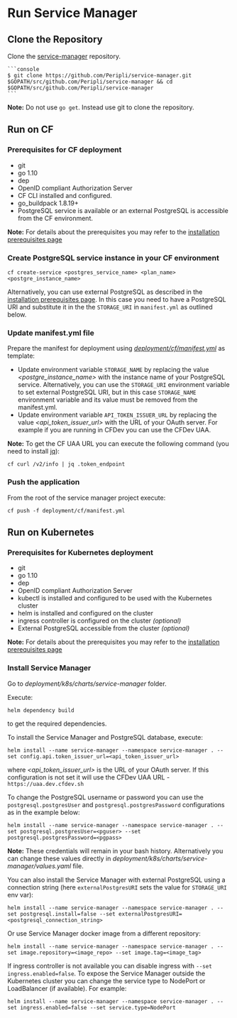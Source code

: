 # Run Service Manager

## Clone the Repository

Clone the [service-manager](https://github.com/Peripli/service-manager) repository.

    ```console
    $ git clone https://github.com/Peripli/service-manager.git $GOPATH/src/github.com/Peripli/service-manager && cd $GOPATH/src/github.com/Peripli/service-manager
    ```

**Note:** Do not use `go get`. Instead use git to clone the repository.

## Run on CF

### Prerequisites for CF deployment

* git
* go 1.10
* dep
* OpenID compliant Authorization Server 
* CF CLI installed and configured.
* go_buildpack 1.8.19+
* PostgreSQL service is available or an external PostgreSQL is accessible from the CF environment.

**Note:** For details about the prerequisites you may refer to the [installation prerequisites page](./../development/install-prerequisites.md)

### Create PostgreSQL service instance in your CF environment

```console
cf create-service <postgres_service_name> <plan_name> <postgre_instance_name>
```

Alternatively, you can use external PostgreSQL as described in the [installation prerequisites page](./../development/install-prerequisites.md#postgres-database). In this case you need to have a PostgreSQL URI and substitute it in the the `STORAGE_URI` in `manifest.yml` as outlined below.

### Update manifest.yml file

Prepare the manifest for deployment using *[deployment/cf/manifest.yml](https://github.com/Peripli/service-manager/blob/master/deployment/cf/manifest.yml)* as template:

* Update environment variable `STORAGE_NAME` by replacing the value *<postgre_instance_name>* with the instance name of your PostgreSQL service. Alternatively, you can use the `STORAGE_URI` environment variable to set external PostgreSQL URI, but in this case `STORAGE_NAME` environment variable and its value must be removed from the manifest.yml.
* Update environment variable `API_TOKEN_ISSUER_URL` by replacing the value *<api_token_issuer_url>* with the URL of your OAuth server. For example if you are running in CFDev you can use the CFDev UAA.

**Note:** To get the CF UAA URL you can execute the following command (you need to install [jq](https://stedolan.github.io/jq/)):

```console
cf curl /v2/info | jq .token_endpoint
```

### Push the application

From the root of the service manager project execute:

```console
cf push -f deployment/cf/manifest.yml
```

## Run on Kubernetes

### Prerequisites for Kubernetes deployment

* git
* go 1.10
* dep
* OpenID compliant Authorization Server 
* kubectl is installed and configured to be used with the Kubernetes cluster
* helm is installed and configured on the cluster
* ingress controller is configured on the cluster *(optional)*
* External PostgreSQL accessible from the cluster *(optional)*

**Note:** For details about the prerequisites you may refer to the [installation prerequisites page](./../development/install-prerequisites.md)

### Install Service Manager

Go to *deployment/k8s/charts/service-manager* folder.

Execute:

```console
helm dependency build
```

to get the required dependencies.

To install the Service Manager and PostgreSQL database, execute:

```console
helm install --name service-manager --namespace service-manager . --set config.api.token_issuer_url=<api_token_issuer_url>
```

where *<api_token_issuer_url>* is the URL of your OAuth server. If this configuration is not set it will use the CFDev UAA URL - `https://uaa.dev.cfdev.sh`

To change the PostgreSQL username or password you can use the `postgresql.postgresUser` and `postgresql.postgresPassword` configurations as in the example below:

```console
helm install --name service-manager --namespace service-manager . --set postgresql.postgresUser=<pguser> --set postgresql.postgresPassword=<pgpass>
```

**Note:** These credentials will remain in your bash history. Alternatively you can change these values directly in *deployment/k8s/charts/service-manager/values.yaml* file.

You can also install the Service Manager with external PostgreSQL using a connection string (here `externalPostgresURI` sets the value for `STORAGE_URI` env var):

```console
helm install --name service-manager --namespace service-manager . --set postgresql.install=false --set externalPostgresURI=<postgresql_connection_string>
```

Or use Service Manager docker image from a different repository:

```console
helm install --name service-manager --namespace service-manager . --set image.repository=<image_repo> --set image.tag=<image_tag>
```

If ingress controller is not available you can disable ingress with `--set ingress.enabled=false`.
To expose the Service Manager outside the Kubernetes cluster you can change the service type to NodePort or LoadBalancer (if available).
For example:

```console
helm install --name service-manager --namespace service-manager . --set ingress.enabled=false --set service.type=NodePort
```
